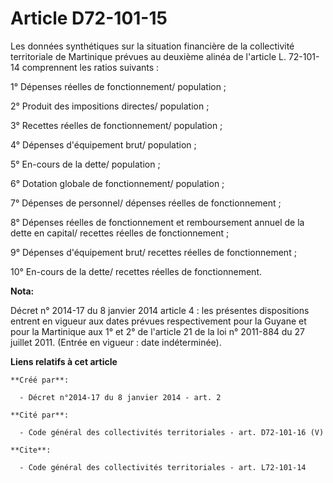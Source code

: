 # Article D72-101-15

Les données synthétiques sur la situation financière de la collectivité territoriale de Martinique prévues au deuxième alinéa
de l'article L. 72-101-14 comprennent les ratios suivants : 

1° Dépenses réelles de fonctionnement/ population ; 

2° Produit des impositions directes/ population ; 

3° Recettes réelles de fonctionnement/ population ; 

4° Dépenses d'équipement brut/ population ; 

5° En-cours de la dette/ population ; 

6° Dotation globale de fonctionnement/ population ; 

7° Dépenses de personnel/ dépenses réelles de fonctionnement ; 

8° Dépenses réelles de fonctionnement et remboursement annuel de la dette en capital/ recettes réelles de fonctionnement ; 

9° Dépenses d'équipement brut/ recettes réelles de fonctionnement ; 

10° En-cours de la dette/ recettes réelles de fonctionnement.

**Nota:**

Décret n° 2014-17 du 8 janvier 2014 article 4 : les présentes dispositions entrent en vigueur aux dates prévues
respectivement pour la Guyane et pour la Martinique aux 1° et 2° de l'article 21 de la loi n° 2011-884 du 27 juillet 2011.
(Entrée en vigueur : date indéterminée).

**Liens relatifs à cet article**

	**Créé par**:

	  - Décret n°2014-17 du 8 janvier 2014 - art. 2

	**Cité par**:

	  - Code général des collectivités territoriales - art. D72-101-16 (V)

	**Cite**:

	  - Code général des collectivités territoriales - art. L72-101-14
